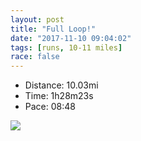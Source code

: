 ```yaml
---
layout: post
title: "Full Loop!"
date: "2017-11-10 09:04:02"
tags: [runs, 10-11 miles]
race: false
---
```

<ul>
 <li>Distance: 10.03mi</li>
 <li>Time: 1h28m23s</li>
 <li>Pace: 08:48</li>
</ul>

<img src='https://maps.googleapis.com/maps/api/staticmap?maptype=roadmap&path=enc:gxrwFxlqbMqAt@FvAnG~C_DrKbAdAcBUaP~f@MdDnAhBcExN}@vAgCqAeFnNd@nAwJ~YnA~A[xD|JvClQd@`CzCxZVxjAnMDtHzAnBMzHfVnClB{HfA@|G|BHnGhV~ClBkDbKjGpE}Bk@{C~@iQzIs@pHsMqDwR{HoRgFkEoCeHuEgBi@gJwImR}Bwo@g@kCwCqAgBoIg@cKzAsNgCeYz@aFiDuEep@mSg{@kJqLbL`AhBoA|DbBzB_FvJR`EnCYrCvJiDvJmB]mCdEuBjJyCoDeAnAnEjAcCyCqAr@&key=AIzaSyC1MId7bFpkLXNAaYhBSTb8jLyiSqzbDtM&size=800x800&markers=color:yellow|label:S|40.73364,-73.98621&markers=color:green|label:F|40.734390000000005,-73.98426999999997'>
